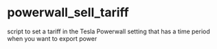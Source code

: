 # powerwall_sell_tariff
script to set a tariff in the Tesla Powerwall setting that has a time period when you want to export power
